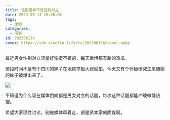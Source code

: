 ```yaml
---
title: 性别差异不是性别对立
date: 2023-06-13 20:20:02
tags:
  - 原创
categories:
  - 闲聊
id: 20230613b
cover: https://cdn.xiaoliu.life/tc/20230613b/cover.webp
---
```


最近男女性别对立流量好像挺不错的，每天微博都有新的热瓜。

前段时间不是有个四川的妹子在地铁举报大叔偷拍，今天又有个怀疑研究生尾随她的妹子被爆出来了。

![](https://cdn.xiaoliu.life/tc/20230613b/1.webp)

不知道为什么现在媒体倒向都是男女对立的话题，每次这种话题都能冲破微博热搜。

希望大家理性讨论，别被媒体牵着走，都是资本家的阴谋啊。